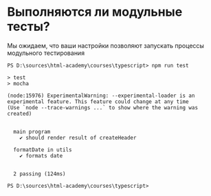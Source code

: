 # Выполняются ли модульные тесты?

Мы ожидаем, что ваши настройки позволяют запускать процессы модульного тестирования

```terminal
PS D:\sources\html-academy\courses\typescript> npm run test

> test
> mocha

(node:15976) ExperimentalWarning: --experimental-loader is an experimental feature. This feature could change at any time
(Use `node --trace-warnings ...` to show where the warning was created)


  main program
    ✔ should render result of createHeader

  formatDate in utils
    ✔ formats date   


  2 passing (124ms)  

PS D:\sources\html-academy\courses\typescript>
```

